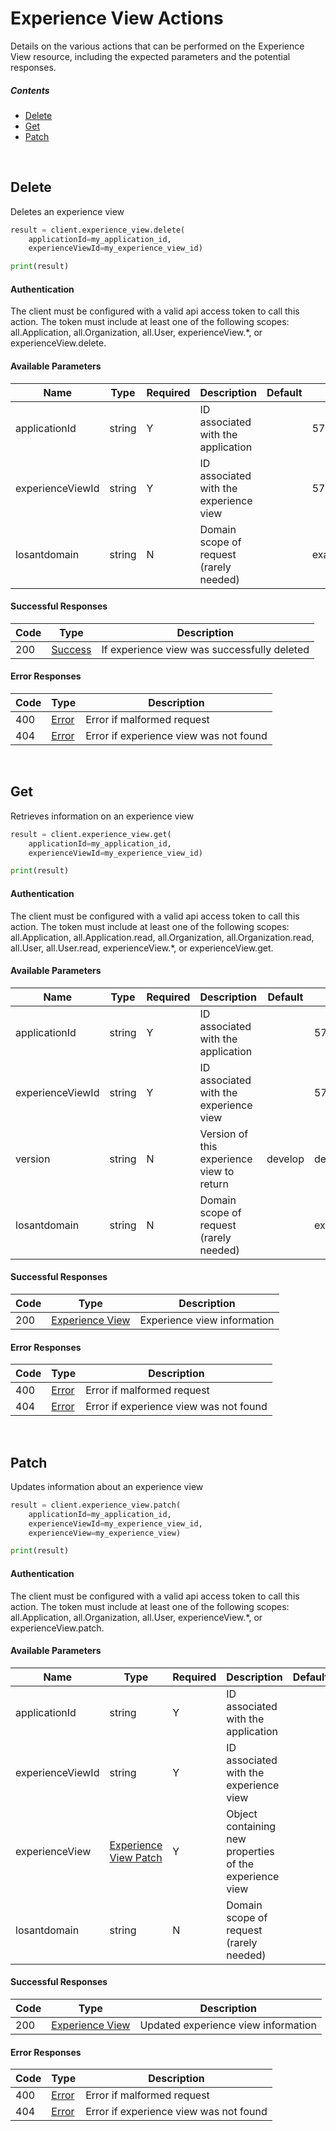 # Experience View Actions

Details on the various actions that can be performed on the
Experience View resource, including the expected
parameters and the potential responses.

##### Contents

*   [Delete](#delete)
*   [Get](#get)
*   [Patch](#patch)

<br/>

## Delete

Deletes an experience view

```python
result = client.experience_view.delete(
    applicationId=my_application_id,
    experienceViewId=my_experience_view_id)

print(result)
```

#### Authentication
The client must be configured with a valid api access token to call this
action. The token must include at least one of the following scopes:
all.Application, all.Organization, all.User, experienceView.*, or experienceView.delete.

#### Available Parameters

| Name | Type | Required | Description | Default | Example |
| ---- | ---- | -------- | ----------- | ------- | ------- |
| applicationId | string | Y | ID associated with the application |  | 575ec8687ae143cd83dc4a97 |
| experienceViewId | string | Y | ID associated with the experience view |  | 575ed78e7ae143cd83dc4aab |
| losantdomain | string | N | Domain scope of request (rarely needed) |  | example.com |

#### Successful Responses

| Code | Type | Description |
| ---- | ---- | ----------- |
| 200 | [Success](_schemas.md#success) | If experience view was successfully deleted |

#### Error Responses

| Code | Type | Description |
| ---- | ---- | ----------- |
| 400 | [Error](_schemas.md#error) | Error if malformed request |
| 404 | [Error](_schemas.md#error) | Error if experience view was not found |

<br/>

## Get

Retrieves information on an experience view

```python
result = client.experience_view.get(
    applicationId=my_application_id,
    experienceViewId=my_experience_view_id)

print(result)
```

#### Authentication
The client must be configured with a valid api access token to call this
action. The token must include at least one of the following scopes:
all.Application, all.Application.read, all.Organization, all.Organization.read, all.User, all.User.read, experienceView.*, or experienceView.get.

#### Available Parameters

| Name | Type | Required | Description | Default | Example |
| ---- | ---- | -------- | ----------- | ------- | ------- |
| applicationId | string | Y | ID associated with the application |  | 575ec8687ae143cd83dc4a97 |
| experienceViewId | string | Y | ID associated with the experience view |  | 575ed78e7ae143cd83dc4aab |
| version | string | N | Version of this experience view to return | develop | develop |
| losantdomain | string | N | Domain scope of request (rarely needed) |  | example.com |

#### Successful Responses

| Code | Type | Description |
| ---- | ---- | ----------- |
| 200 | [Experience View](_schemas.md#experience-view) | Experience view information |

#### Error Responses

| Code | Type | Description |
| ---- | ---- | ----------- |
| 400 | [Error](_schemas.md#error) | Error if malformed request |
| 404 | [Error](_schemas.md#error) | Error if experience view was not found |

<br/>

## Patch

Updates information about an experience view

```python
result = client.experience_view.patch(
    applicationId=my_application_id,
    experienceViewId=my_experience_view_id,
    experienceView=my_experience_view)

print(result)
```

#### Authentication
The client must be configured with a valid api access token to call this
action. The token must include at least one of the following scopes:
all.Application, all.Organization, all.User, experienceView.*, or experienceView.patch.

#### Available Parameters

| Name | Type | Required | Description | Default | Example |
| ---- | ---- | -------- | ----------- | ------- | ------- |
| applicationId | string | Y | ID associated with the application |  | 575ec8687ae143cd83dc4a97 |
| experienceViewId | string | Y | ID associated with the experience view |  | 575ed78e7ae143cd83dc4aab |
| experienceView | [Experience View Patch](_schemas.md#experience-view-patch) | Y | Object containing new properties of the experience view |  | [Experience View Patch Example](_schemas.md#experience-view-patch-example) |
| losantdomain | string | N | Domain scope of request (rarely needed) |  | example.com |

#### Successful Responses

| Code | Type | Description |
| ---- | ---- | ----------- |
| 200 | [Experience View](_schemas.md#experience-view) | Updated experience view information |

#### Error Responses

| Code | Type | Description |
| ---- | ---- | ----------- |
| 400 | [Error](_schemas.md#error) | Error if malformed request |
| 404 | [Error](_schemas.md#error) | Error if experience view was not found |
